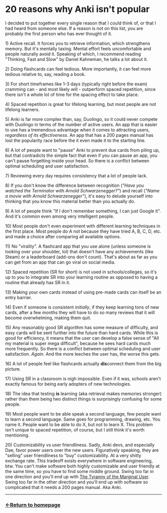 # 20 reasons why Anki isn't popular

I decided to put together every single reason that I could think of, or that I had heard from someone else. If a reason is not on this list, you are probably the first person who has ever thought of it.

1​)​ Active recall. It forces you to retrieve information, which strengthens memory. But it's mentally taxing. Mental effort feels uncomfortable and people naturally avoid it. Speaking of which, I recommend reading "Thinking, Fast and Slow" by Daniel Kahneman, he talks a lot about it.

2)​ Doing flashcards can feel tedious. More importantly, it can feel more tedious relative to, say, reading a book.

3)​ For short timeframes like 1-3 days (typically right before the exam) cramming can - and most likely will - outperform spaced repetition, since there isn't a whole lot of time for the spacing effect to take place.

4)​ Spaced repetition is great for lifelong learning, but most people are not lifelong learners.

5)​ Anki is far more complex than, say, Duolingo, so it could never compete with Duolingo in terms of the number of active users. An app that is easier to use has a tremendous advantage when it comes to attracting users, *regardless of its effectiveness*. An app that has a 200 pages manual has lost the popularity race before the it even made it to the starting line.

6)​ A lot of people want to "pause" Anki to prevent due cards from piling up, but that contradicts the simple fact that even if you can pause an app, you can't pause forgetting inside your head. So there is a conflict between optimal scheduling and user satisfaction.

7)​ Reviewing every day requires consistency that a lot of people lack.

8)​ If you don't know the difference between recognition (*"Have you watched the Terminator with Arnold Schwarzenegger?"*) and recall (*"Name a movie with Arnold Schwarzenegger"*), it's easy to delude yourself into thinking that you know this material better than you actually do.

9)​ A lot of people think "If I don't remember something, I can just Google it". And it's common even among very intelligent people.

10)​ Most people don't even experiment with different learning techniques in the first place. Most people do A not because they have tried A, B, C, D, etc. and made a choice after comparing all available options.

11)​ No "virality". A flashcard app that you use alone (unless someone is looking over your shoulder, lol) that doesn't have any achievements (like Steam) or a leaderboard (add-ons don't count). That's about as far as you can get from an app that can go viral on social media.

12)​ Spaced repetition (SR for short) is not used in schools/colleges, so it's up to you to integrate SR into your learning routine as opposed to having a routine that already has SR in it.

13)​ Making your own cards instead of using pre-made cards can itself be an entry barrier.

14)​ Even if someone is consistent *initially*, if they keep learning tons of new cards, after a few months they will have to do so many reviews that it will become overwhelming, making them quit.

15)​ Any reasonably good SR algorithm has some measure of difficulty, and easy cards will be sent further into the future than hard cards. While this is good for efficiency, it means that the user can develop a false sense of "All my material is super mega difficult", because he sees hard cards much more frequently. So there is a conflict between optimal scheduling and user satisfaction. *Again*. And the more leeches the user has, the worse this gets.

16)​ A lot of people feel like flashcards actually **dis**connect them from the big picture.

17)​ Using SR in a classroom is nigh impossible. Even if it was, schools aren't exactly famous for being early adopters of new technologies.

18)​ The idea that testing **is** learning (aka retrieval makes memories stronger) rather than them being two distinct things is surprisingly confusing for some people.

19)​ Most people want to be able speak a second language, few people want to learn a second language. Same goes for programming, drawing, etc. You name it. People want to be able to do X, but not to learn X. This problem isn't unique to spaced repetition, of course, but I still think it's worth mentioning.

20)​ Customizability vs user friendliness. Sadly, Anki devs, and especially Dae, favor power users over the new users. Figuratively speaking, they are "selling" user friendliness to "buy" customizability. At a very shitty exchange rate. This tradeoff exists everywhere in software engineering, btw. You can't make software both highly customizable and user friendly at the same time, so you have to find some middle ground. Swing too far in one direction and you'll end up with [The Tyranny of the Marginal User](https://nothinghuman.substack.com/p/the-tyranny-of-the-marginal-user). Swing too far in the other direction and you'll end up with software so complicated that it needs a 200 pages manual. Aka Anki.


___
### [←Return to homepage](https://expertium.github.io/)

